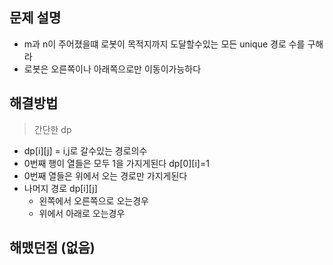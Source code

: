 ## 문제 설명
- m과 n이 주어졌을떄 로봇이 목적지까지 도달할수있는 모든 unique 경로 수를 구해라
- 로봇은 오른쪽이나 아래쪽으로만 이동이가능하다


## 해결방법
> 간단한 dp
- dp[i][j] = i,j로 갈수있는 경로의수
- 0번째 행이 열들은 모두 1을 가지게된다 dp[0][i]=1
- 0번째 열들은 위에서 오는 경로만 가지게된다 
- 나머지 경로 dp[i][j]
  - 왼쪽에서 오른쪽으로 오는경우
  - 위에서 아래로 오는경우 

## 해맸던점 (없음)
